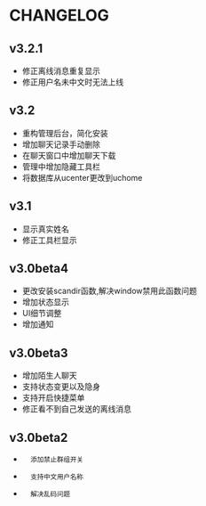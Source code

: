 CHANGELOG
=========================

v3.2.1
-----------------------------
*	修正离线消息重复显示
*	修正用户名未中文时无法上线


v3.2
-----------------------------
*	重构管理后台，简化安装
*	增加聊天记录手动删除
*	在聊天窗口中增加聊天下载
*	管理中增加隐藏工具栏
*	将数据库从ucenter更改到uchome


v3.1
------------------------------
*	显示真实姓名
*	修正工具栏显示


v3.0beta4
------------------------------
*	更改安装scandir函数,解决window禁用此函数问题
*	增加状态显示
*	UI细节调整
*	增加通知


v3.0beta3
-------------------------------
*	增加陌生人聊天
*	支持状态变更以及隐身
*	支持开启快捷菜单
*	修正看不到自己发送的离线消息


v3.0beta2
-------------------------------
*       添加禁止群组开关
*       支持中文用户名称
*       解决乱码问题


